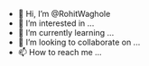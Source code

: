 - 👋 Hi, I’m @RohitWaghole
- 👀 I’m interested in ...
- 🌱 I’m currently learning ...
- 💞️ I’m looking to collaborate on ...
- 📫 How to reach me ...

<!---
RohitWaghole/RohitWaghole is a ✨ special ✨ repository because its `README.md` (this file) appears on your GitHub profile.
You can click the Preview link to take a look at your changes.
--->
